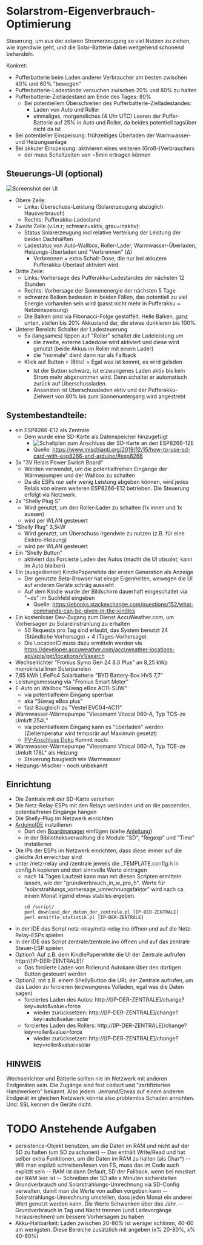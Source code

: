 # Solarstrom-Eigenverbrauch-Optimierung

Steuerung, um aus der solaren Stromerzeugung so viel Nutzen zu ziehen, wie irgendwie geht,
und die Solar-Batterie dabei weitgehend schonend behandeln.

Konkret:
- Pufferbatterie beim Laden anderer Verbraucher am besten zwischen 40% und 60% "bewegen"
- Pufferbatterie-Ladestände versuchen zwischen 20% und 80% zu halten
- Pufferbatterie-Zielladestand am Ende des Tages: 80%
  - Bei potentiellem Überschreiten des Pufferbatterie-Zielladestandes:
    - Laden von Auto und Roller
    - einmaliges, morgendliches (4 Uhr UTC) Leeren der Puffer-Batterie auf 25% in Auto und Roller, da beides potentiell tagsüber nicht da ist
- Bei potentieller Einspeisung: frühzeitiges Überladen der Warmwasser- und Heizungsanlage
- Bei akkuter Einspeisung: aktivieren eines weiteren (Groß-)Verbrauchers
  - der muss Schaltzeiten von ~5min ertragen können

## Steuerungs-UI (optional)

![Screenshot der UI](ui-screenshot.png)

- Obere Zeile:
  - Links: Überschuss-Leistung (Solarerzeugung abzüglich Hausverbrauch)
  - Rechts: Pufferakku-Ladestand
- Zweite Zeile (v.l.n.r; schwarz=aktiv, grau=inaktiv):
  - Status Solarerzeugung incl relative Verteilung der Leistung der beiden Dachhälften
  - Ladestatus von Auto-Wallbox, Roller-Lader, Warmwasser-Überladen, Heizungs-Überladen und "Verbrennen" (&Delta;)
    - Verbrennen = extra Schalt-Dose, die nur bei akkutem Pufferakku-Überlauf aktiviert wird.
- Dritte Zeile:
  - Links: Vorhersage des Pufferakku-Ladestandes der nächsten 12 Stunden
  - Rechts: Vorhersage der Sonnenenergie der nächsten 5 Tage
  - schwarze Balken bedeuten in beiden Fällen, das potentiell zu viel Energie vorhanden sein wird (passt nicht mehr in Pufferakku = Netzeinspeisung)
  - Die Balken sind via Fibonacci-Folge gestaffelt. Helle Balken, ganz unten, stellen bis 20% Akkustand dar, die etwas dunkleren bis 100%.
- Unterer Bereich: Schalter der Ladesteuerung
  - 5x (langsames) tippen auf "Roller" schaltet die Ladeleistung um
    - die zweite, externe Ladedose wird aktiviert und diese wird genutzt (beide Akkus im Roller mit einem Lader)
    - die "normale" dient dann nur als Fallback 
  - Klick auf Button &#9889; (Blitz) = Egal was ist kommt, es wird geladen
    - Ist der Button schwarz, ist erzwungenes Laden aktiv bis kein Strom mehr abgenommen wird. Dann schaltet er automatisch zurück auf Überschussladen.
    - Ansonsten ist Überschussladen aktiv und der Pufferakku-Zielwert von 80% bis zum Sonnenuntergang wird angestrebt

## Systembestandteile:
- ein ESP8266-E12 als Zentrale
  - Dem wurde eine SD-Karte als Datenspeicher hinzugefügt 
    - ![Schaltplan zum Anschluss der SD-Karte an den ESP8266-12E](sd-card-anschlussplan.png)
    - Quelle: <https://www.mischianti.org/2019/12/15/how-to-use-sd-card-with-esp8266-and-arduino/#esp8266>
- 3x "3V Relais Power Switch Board"
  - Werden verwendet, um die potentialfreihen Eingänge der Wärmepumpen und der Wallbox zu schalten
  - Da die ESPs nur sehr wenig Leistung abgeben können, wird jedes Relais von einem weiteren ESP8266-E12 betrieben. Die Steuerung erfolgt via Netzwerk.
- 2x "Shelly Plug S"
  - Wird genutzt, um den Roller-Lader zu schalten (1x innen und 1x aussen)
  - wird per WLAN gesteuert
- "Shelly Plug" 3,5kW
  - Wird genutzt, um Überschuss irgendwie zu nutzen (z.B. für eine Elektro-Heizung)
  - wird per WLAN gesteuert
- Ein "Shelly Button"
  - aktiviert das Forcierte Laden des Autos (macht die UI obsolet; kann im Auto bleiben)
- Ein (ausgedienter) KindlePaperwhite der ersten Generation als Anzeige
  - Der genutzte Beta-Browser hat einige Eigenheiten, wewegen die UI auf anderen Geräte schräg aussieht
  - Auf dem Kindle wurde der Bildschirm dauerhaft eingeschaltet via "~ds" im Suchfeld eingeben
    - Quelle: <https://ebooks.stackexchange.com/questions/152/what-commands-can-be-given-in-the-kindles>
- Ein kostenloser Dev-Zugang zum Dienst AccuWeather.com, um Vorhersagen zu Solareinstrahlung zu erhalten
  - 50 Requests pro Tag sind erlaubt, das System benutzt 24 (Stündliche Vorhersage) + 4 (Tages-Vorhersage)
  - Die LocationID muss dazu ermitteln werden via <https://developer.accuweather.com/accuweather-locations-api/apis/get/locations/v1/search>
- Wechselrichter "Fronius Symo Gen 24 8.0 Plus" an 8,25 kWp monokristallinen Solarpanelen
- 7,65 kWh LiFePo4 Solarbatterie "BYD Battery-Box HVS 7,7" 
- Leistungsmessung via "Fronius Smart Meter"
- E-Auto an Wallbox "Süwag eBox AC11-SÜW"
  - via potentialfeiem Eingang sperrbar 
  - aka "Süwag eBox plus"
  - fast Baugleich zu "Vestel EVC04-AC11"
- Warmwasser-Wärmepumpe "Viessmann Vitocal 060-A, Typ TOS-ze Umluft 254L"
  - via potentialfeiem Eingang kann es "überladen" werden (Zieltemperatur wird temporär auf Maximum gesetzt)
  - [PV-Anschluss Doku](https://www.viessmann-community.com/t5/Waermepumpe-Hybridsysteme/Funktion-PV-Anlage-mit-Vitocal-262-A-und-Vitocal-060-A/m-p/303739/emcs_t/S2h8ZW1haWx8dG9waWNfc3Vic2NyaXB0aW9ufExENDlMU0w2VVlVREtCfDMwMzczOXxTVUJTQ1JJUFRJT05TfGhL#M64397)
Kommt noch:
- Warmwasser-Wärmepumpe "Viessmann Vitocal 060-A, Typ TOE-ze Umluft 178L" als Heizung
  - Steuerung baugleich wie Warmwasser
- Heizungs-Mischer - noch unbekannt

## Einrichtung
- Die Zentrale mit der SD-Karte versehen
- Die Netz-Relay-ESPs mit den Relays verbinden und an die passenden, potentialfreien Eingänge hängen
- Die Shelly-Plug im Netzwerk einrichten
- [ArduinoIDE](https://www.arduino.cc/en/software) installieren
  - Dort den [Boardmanager](http://arduino.esp8266.com/stable/package_esp8266com_index.json) einfügen (siehe [Anleitung](https://circuitjournal.com/esp8266-with-arduino-ide))
  - in der Bibliotheksverwaltung die Module "SD", "Regexp" und "Time" installieren
- Die IPs der ESPs im Netzwerk einrichten, dass diese immer auf die gleiche Art erreichbar sind
- unter /netz-relay und /zentrale jeweils die _TEMPLATE.config.h in config.h kopieren und dort sinnvolle Werte eintragen
  - nach 14 Tagen Laufzeit kann man mit diesen Scripten ermitteln lassen, wie der "grundverbrauch_in_w_pro_h". Werte für "solarstrahlungs_vorhersage_umrechnungsfaktor" wird nach ca. einem Monat irgend etwas stabiles ergeben.
    ```
    cd /script/
    perl download_der_daten_der_zentrale.pl [IP-DER-ZENTRALE]
    perl ermittle_statistik.pl [IP-DER-ZENTRALE]
    ```
- In der IDE das Script netz-relay/netz-relay.ino öffnen und auf die Netz-Relay-ESPs spielen
- In der IDE das Script zentrale/zentrale.ino öffnen und auf das zentrale Steuer-ESP spielen
- Option1: Auf z.B. dem KindlePaperwhite die UI der Zentrale aufrufen http://[IP-DER-ZENTRALE]/
  - Das forcierte Laden von Rollerund Autokann über den dortigen Button gesteuert werden
- Option2: mit z.B. einem ShellyButton die URL der Zentrale aufrufen, um das Laden zu forcieren (erzwungenes Volladen, egal was die Daten sagen)
  - forciertes Laden des Autos: http://[IP-DER-ZENTRALE]/change?key=auto&value=force
    - wieder zurücksetzen: http://[IP-DER-ZENTRALE]/change?key=auto&value=solar
  - forciertes Laden des Rollers: http://[IP-DER-ZENTRALE]/change?key=roller&value=force
    - wieder zurücksetzen: http://[IP-DER-ZENTRALE]/change?key=roller&value=solar

## HINWEIS
Wechselrichter und Batterie sollten nie im Netzwerk mit anderen Endgeräten sein. Die Zugänge
sind fest codiert und "zertifizierten Handwerkern" bekannt. Also jedem. Jemand/Etwas auf einem
anderen Endgerät im gleichen Netzwerk könnte also problemlos Schaden anrichten. Und: SSL kennen
die Geräte nicht.

# TODO Anstehende Aufgaben
- persistence-Objekt benutzen, um die Daten im RAM und nicht auf der SD zu halten (um SD zu schonen)
-- Das enthält Write/Read und hat selber extra Funktionen, um die Daten im RAM zu halten (als Char*)
-- Will man explizit schreiben/lesen von FS, muss das im Code auch explizit sein
-- RAM ist dann Default, SD der Fallback, wenn bei neustart der RAM leer ist
-- Schreiben der SD alle x Minuten sicherstellen
- Grundverbrauch und Solarstrahlungs-Umrechnung via SD-Config verwalten, damit man die Werte von außen vorgeben kann
-- Solarstrahlungs-Umrechnung umstellen, dass jeden Monat ein anderer Wert genutzt werden kann. Die Werte Schwanken über das Jahr.
-- Grundverbrauch in Tag und Nacht trennen (und Ladevorgänge herausrechnen) um bessere Vorhersagen zu haben
- Akku-Haltbarkeit: Laden zwischen 20-80% ist weniger schlimm, 40-60 am wenigsten. Diese Bereiche zusätzlich mit angeben (x% 20-80%, x% 40-60%) 

